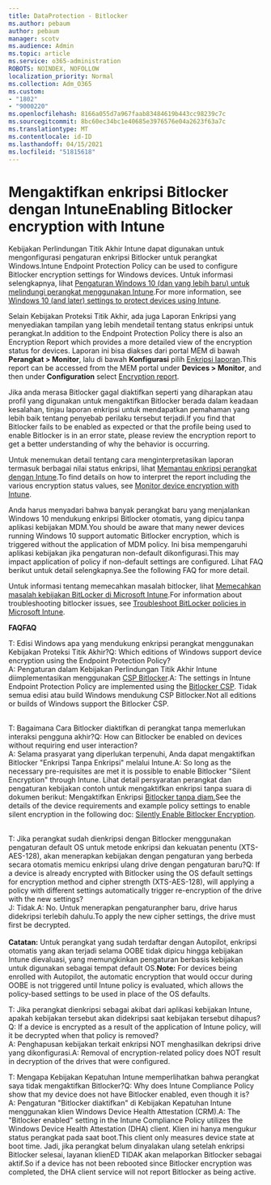 ```yaml
---
title: DataProtection - Bitlocker
ms.author: pebaum
author: pebaum
manager: scotv
ms.audience: Admin
ms.topic: article
ms.service: o365-administration
ROBOTS: NOINDEX, NOFOLLOW
localization_priority: Normal
ms.collection: Adm_O365
ms.custom:
- "1802"
- "9000220"
ms.openlocfilehash: 8166a055d7a967faab83484619b443cc98239c7c
ms.sourcegitcommit: 8bc60ec34bc1e40685e3976576e04a2623f63a7c
ms.translationtype: MT
ms.contentlocale: id-ID
ms.lasthandoff: 04/15/2021
ms.locfileid: "51815618"
---
```

# <a name="enabling-bitlocker-encryption-with-intune"></a><span data-ttu-id="7c900-102">Mengaktifkan enkripsi Bitlocker dengan Intune</span><span class="sxs-lookup"><span data-stu-id="7c900-102">Enabling Bitlocker encryption with Intune</span></span>

<span data-ttu-id="7c900-103">Kebijakan Perlindungan Titik Akhir Intune dapat digunakan untuk mengonfigurasi pengaturan enkripsi Bitlocker untuk perangkat Windows.</span><span class="sxs-lookup"><span data-stu-id="7c900-103">Intune Endpoint Protection Policy can be used to configure Bitlocker encryption settings for Windows devices.</span></span> <span data-ttu-id="7c900-104">Untuk informasi selengkapnya, lihat [Pengaturan Windows 10 (dan yang lebih baru) untuk melindungi perangkat menggunakan Intune](https://docs.microsoft.com/intune/endpoint-protection-windows-10#windows-encryption).</span><span class="sxs-lookup"><span data-stu-id="7c900-104">For more information, see [Windows 10 (and later) settings to protect devices using Intune](https://docs.microsoft.com/intune/endpoint-protection-windows-10#windows-encryption).</span></span>

<span data-ttu-id="7c900-105">Selain Kebijakan Proteksi Titik Akhir, ada juga Laporan Enkripsi yang menyediakan tampilan yang lebih mendetail tentang status enkripsi untuk perangkat.</span><span class="sxs-lookup"><span data-stu-id="7c900-105">In addition to the Endpoint Protection Policy there is also an Encryption Report which provides a more detailed view of the encryption status for devices.</span></span> <span data-ttu-id="7c900-106">Laporan ini bisa diakses dari portal MEM di bawah **Perangkat > Monitor**, lalu di bawah **Konfigurasi** pilih [Enkripsi laporan](https://endpoint.microsoft.com/#blade/Microsoft_Intune_DeviceSettings/DevicesMonitorMenu/encryptionReport).</span><span class="sxs-lookup"><span data-stu-id="7c900-106">This report can be accessed from the MEM portal under **Devices > Monitor**, and then under **Configuration** select [Encryption report](https://endpoint.microsoft.com/#blade/Microsoft_Intune_DeviceSettings/DevicesMonitorMenu/encryptionReport).</span></span>

<span data-ttu-id="7c900-107">Jika anda merasa Bitlocker gagal diaktifkan seperti yang diharapkan atau profil yang digunakan untuk mengaktifkan Bitlocker berada dalam keadaan kesalahan, tinjau laporan enkripsi untuk mendapatkan pemahaman yang lebih baik tentang penyebab perilaku tersebut terjadi.</span><span class="sxs-lookup"><span data-stu-id="7c900-107">If you find that Bitlocker fails to be enabled as expected or that the profile being used to enable Bitlocker is in an error state, please review the encryption report to get a better understanding of why the behavior is occurring.</span></span>

<span data-ttu-id="7c900-108">Untuk menemukan detail tentang cara menginterpretasikan laporan termasuk berbagai nilai status enkripsi, lihat [Memantau enkripsi perangkat dengan Intune](https://docs.microsoft.com/mem/intune/protect/encryption-monitor).</span><span class="sxs-lookup"><span data-stu-id="7c900-108">To find details on how to interpret the report including the various encryption status values, see [Monitor device encryption with Intune](https://docs.microsoft.com/mem/intune/protect/encryption-monitor).</span></span>

<span data-ttu-id="7c900-109">Anda harus menyadari bahwa banyak perangkat baru yang menjalankan Windows 10 mendukung enkripsi Bitlocker otomatis, yang dipicu tanpa aplikasi kebijakan MDM.</span><span class="sxs-lookup"><span data-stu-id="7c900-109">You should be aware that many newer devices running Windows 10 support automatic Bitlocker encryption, which is triggered without the application of MDM policy.</span></span> <span data-ttu-id="7c900-110">Ini bisa mempengaruhi aplikasi kebijakan jika pengaturan non-default dikonfigurasi.</span><span class="sxs-lookup"><span data-stu-id="7c900-110">This may impact application of policy if non-default settings are configured.</span></span> <span data-ttu-id="7c900-111">Lihat FAQ berikut untuk detail selengkapnya.</span><span class="sxs-lookup"><span data-stu-id="7c900-111">See the following FAQ for more detail.</span></span>

<span data-ttu-id="7c900-112">Untuk informasi tentang memecahkan masalah bitlocker, lihat [Memecahkan masalah kebijakan BitLocker di Microsoft Intune](https://docs.microsoft.com/intune/protect/troubleshoot-bitlocker-policies).</span><span class="sxs-lookup"><span data-stu-id="7c900-112">For information about troubleshooting bitlocker issues, see [Troubleshoot BitLocker policies in Microsoft Intune](https://docs.microsoft.com/intune/protect/troubleshoot-bitlocker-policies).</span></span>
 
 
<span data-ttu-id="7c900-113">**FAQ**</span><span class="sxs-lookup"><span data-stu-id="7c900-113">**FAQ**</span></span>

<span data-ttu-id="7c900-114">T: Edisi Windows apa yang mendukung enkripsi perangkat menggunakan Kebijakan Proteksi Titik Akhir?</span><span class="sxs-lookup"><span data-stu-id="7c900-114">Q: Which editions of Windows support device encryption using the Endpoint Protection Policy?</span></span><br>
<span data-ttu-id="7c900-115">A: Pengaturan dalam Kebijakan Perlindungan Titik Akhir Intune diimplementasikan menggunakan [CSP Bitlocker](https://docs.microsoft.com/windows/client-management/mdm/bitlocker-csp).</span><span class="sxs-lookup"><span data-stu-id="7c900-115">A: The settings in Intune Endpoint Protection Policy are implemented using the [Bitlocker CSP](https://docs.microsoft.com/windows/client-management/mdm/bitlocker-csp).</span></span> <span data-ttu-id="7c900-116">Tidak semua edisi atau build Windows mendukung CSP Bitlocker.</span><span class="sxs-lookup"><span data-stu-id="7c900-116">Not all editions or builds of Windows support the Bitlocker CSP.</span></span> <br><br>

<span data-ttu-id="7c900-117">T: Bagaimana Cara Bitlocker diaktifkan di perangkat tanpa memerlukan interaksi pengguna akhir?</span><span class="sxs-lookup"><span data-stu-id="7c900-117">Q: How can Bitlocker be enabled on devices without requiring end user interaction?</span></span><br>
<span data-ttu-id="7c900-118">A: Selama prasyarat yang diperlukan terpenuhi, Anda dapat mengaktifkan Bitlocker "Enkripsi Tanpa Enkripsi" melalui Intune.</span><span class="sxs-lookup"><span data-stu-id="7c900-118">A: So long as the necessary pre-requisites are met it is possible to enable Bitlocker "Silent Encryption" through Intune.</span></span> <span data-ttu-id="7c900-119">Lihat detail persyaratan perangkat dan pengaturan kebijakan contoh untuk mengaktifkan enkripsi tanpa suara di dokumen berikut: Mengaktifkan Enkripsi [Bitlocker tanpa diam.](https://docs.microsoft.com/mem/intune/protect/encrypt-devices#silently-enable-bitlocker-on-devices)</span><span class="sxs-lookup"><span data-stu-id="7c900-119">See the details of the device requirements and example policy settings to enable silent encryption in the following doc: [Silently Enable Bitlocker Encryption](https://docs.microsoft.com/mem/intune/protect/encrypt-devices#silently-enable-bitlocker-on-devices).</span></span> <br><br>

<span data-ttu-id="7c900-120">T: Jika perangkat sudah dienkripsi dengan Bitlocker menggunakan pengaturan default OS untuk metode enkripsi dan kekuatan penentu (XTS-AES-128), akan menerapkan kebijakan dengan pengaturan yang berbeda secara otomatis memicu enkripsi ulang drive dengan pengaturan baru?</span><span class="sxs-lookup"><span data-stu-id="7c900-120">Q: If a device is already encrypted with Bitlocker using the OS default settings for encryption method and cipher strength (XTS-AES-128), will applying a policy with different settings automatically trigger re-encryption of the drive with the new settings?</span></span><br>
<span data-ttu-id="7c900-121">J: Tidak.</span><span class="sxs-lookup"><span data-stu-id="7c900-121">A: No.</span></span> <span data-ttu-id="7c900-122">Untuk menerapkan pengaturanpher baru, drive harus didekripsi terlebih dahulu.</span><span class="sxs-lookup"><span data-stu-id="7c900-122">To apply the new cipher settings, the drive must first be decrypted.</span></span><br><br>
<span data-ttu-id="7c900-123">**Catatan:** Untuk perangkat yang sudah terdaftar dengan Autopilot, enkripsi otomatis yang akan terjadi selama OOBE tidak dipicu hingga kebijakan Intune dievaluasi, yang memungkinkan pengaturan berbasis kebijakan untuk digunakan sebagai tempat default OS.</span><span class="sxs-lookup"><span data-stu-id="7c900-123">**Note:** For devices being enrolled with Autopilot, the automatic encryption that would occur during OOBE is not triggered until Intune policy is evaluated, which allows the policy-based settings to be used in place of the OS defaults.</span></span>
 
<span data-ttu-id="7c900-124">T: Jika perangkat dienkripsi sebagai akibat dari aplikasi kebijakan Intune, apakah kebijakan tersebut akan didekripsi saat kebijakan tersebut dihapus?</span><span class="sxs-lookup"><span data-stu-id="7c900-124">Q: If a device is encrypted as a result of the  application of Intune policy, will it be decrypted when that policy is removed?</span></span><br>
<span data-ttu-id="7c900-125">A: Penghapusan kebijakan terkait enkripsi NOT menghasilkan dekripsi drive yang dikonfigurasi.</span><span class="sxs-lookup"><span data-stu-id="7c900-125">A: Removal of encryption-related policy does NOT result in decryption of the drives that were configured.</span></span>
 
<span data-ttu-id="7c900-126">T: Mengapa Kebijakan Kepatuhan Intune memperlihatkan bahwa perangkat saya tidak mengaktifkan Bitlocker?</span><span class="sxs-lookup"><span data-stu-id="7c900-126">Q: Why does Intune Compliance Policy show that my device does not have Bitlocker enabled, even though it is?</span></span><br>
<span data-ttu-id="7c900-127">A: Pengaturan "Bitlocker diaktifkan" di Kebijakan Kepatuhan Intune menggunakan klien Windows Device Health Attestation (CRM).</span><span class="sxs-lookup"><span data-stu-id="7c900-127">A: The "Bitlocker enabled" setting in the Intune Compliance Policy utilizes the Windows Device Health Attestation  (DHA) client.</span></span> <span data-ttu-id="7c900-128">Klien ini hanya mengukur status perangkat pada saat boot.</span><span class="sxs-lookup"><span data-stu-id="7c900-128">This client only measures device state at boot time.</span></span> <span data-ttu-id="7c900-129">Jadi, jika perangkat belum dinyalakan ulang setelah enkripsi Bitlocker selesai, layanan klienED TIDAK akan melaporkan Bitlocker sebagai aktif.</span><span class="sxs-lookup"><span data-stu-id="7c900-129">So if a device has not been rebooted since Bitlocker encryption was completed, the DHA client service will not report Bitlocker as being active.</span></span>
 
 